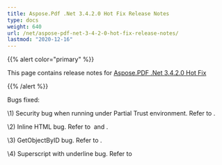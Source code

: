 ```yaml
---
title: Aspose.Pdf .Net 3.4.2.0 Hot Fix Release Notes
type: docs
weight: 640
url: /net/aspose-pdf-net-3-4-2-0-hot-fix-release-notes/
lastmod: "2020-12-16"
---
```


{{% alert color="primary" %}} 

This page contains release notes for [Aspose.PDF .Net 3.4.2.0 Hot Fix](http://www.aspose.com/downloads/pdf/net/new-releases/aspose.pdf-.net-3.4.2.0-hot-fix/)

{{% /alert %}} 

Bugs fixed: 

\1) Security bug when running under Partial Trust environment. Refer to . 

\2) Inline HTML bug. Refer to  and . 

\3) GetObjectByID bug. Refer to . 

\4) Superscript with underline bug. Refer to 
